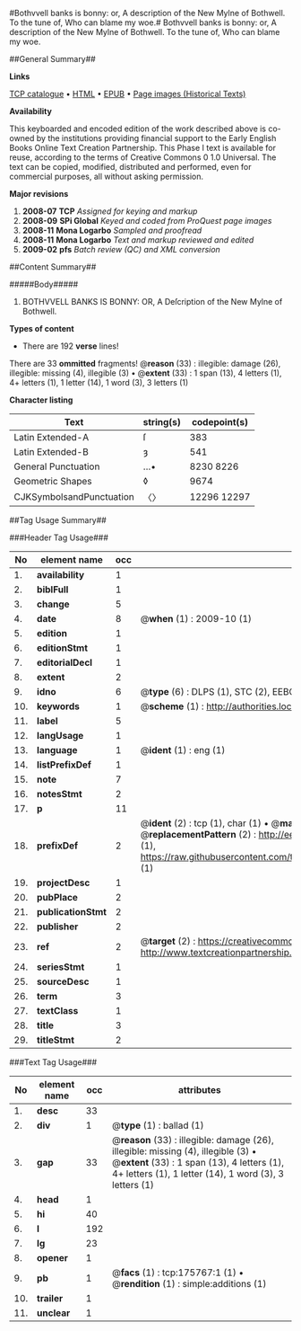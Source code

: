 #Bothvvell banks is bonny: or, A description of the New Mylne of Bothwell. To the tune of, Who can blame my woe.#
Bothvvell banks is bonny: or, A description of the New Mylne of Bothwell. To the tune of, Who can blame my woe.

##General Summary##

**Links**

[TCP catalogue](http://www.ota.ox.ac.uk/tcp/)  • 
[HTML](http://tei.it.ox.ac.uk/tcp/Texts-HTML/free/B01/B01728.html)  • 
[EPUB](http://tei.it.ox.ac.uk/tcp/Texts-EPUB/free/B01/B01728.epub) • 
[Page images (Historical Texts)](https://data.historicaltexts.jisc.ac.uk/view?pubId=eebo-52614529e&pageId=eebo-52614529e-175767-1)

**Availability**

This keyboarded and encoded edition of the
	       work described above is co-owned by the institutions
	       providing financial support to the Early English Books
	       Online Text Creation Partnership. This Phase I text is
	       available for reuse, according to the terms of Creative
	       Commons 0 1.0 Universal. The text can be copied,
	       modified, distributed and performed, even for
	       commercial purposes, all without asking permission.

**Major revisions**

1. __2008-07__ __TCP__ *Assigned for keying and markup*
1. __2008-09__ __SPi Global__ *Keyed and coded from ProQuest page images*
1. __2008-11__ __Mona Logarbo__ *Sampled and proofread*
1. __2008-11__ __Mona Logarbo__ *Text and markup reviewed and edited*
1. __2009-02__ __pfs__ *Batch review (QC) and XML conversion*

##Content Summary##

#####Body#####

1. BOTHVVELL BANKS IS BONNY: OR, A Deſcription of the New Mylne of Bothwell.

**Types of content**

  * There are 192 **verse** lines!

There are 33 **ommitted** fragments! 
 @__reason__ (33) : illegible: damage (26), illegible: missing (4), illegible (3)  •  @__extent__ (33) : 1 span (13), 4 letters (1), 4+ letters (1), 1 letter (14), 1 word (3), 3 letters (1)

**Character listing**


|Text|string(s)|codepoint(s)|
|---|---|---|
|Latin Extended-A|ſ|383|
|Latin Extended-B|ȝ|541|
|General Punctuation|…•|8230 8226|
|Geometric Shapes|◊|9674|
|CJKSymbolsandPunctuation|〈〉|12296 12297|

##Tag Usage Summary##

###Header Tag Usage###

|No|element name|occ|attributes|
|---|---|---|---|
|1.|__availability__|1||
|2.|__biblFull__|1||
|3.|__change__|5||
|4.|__date__|8| @__when__ (1) : 2009-10 (1)|
|5.|__edition__|1||
|6.|__editionStmt__|1||
|7.|__editorialDecl__|1||
|8.|__extent__|2||
|9.|__idno__|6| @__type__ (6) : DLPS (1), STC (2), EEBO-CITATION (1), OCLC (1), VID (1)|
|10.|__keywords__|1| @__scheme__ (1) : http://authorities.loc.gov/ (1)|
|11.|__label__|5||
|12.|__langUsage__|1||
|13.|__language__|1| @__ident__ (1) : eng (1)|
|14.|__listPrefixDef__|1||
|15.|__note__|7||
|16.|__notesStmt__|2||
|17.|__p__|11||
|18.|__prefixDef__|2| @__ident__ (2) : tcp (1), char (1)  •  @__matchPattern__ (2) : ([0-9\-]+):([0-9IVX]+) (1), (.+) (1)  •  @__replacementPattern__ (2) : http://eebo.chadwyck.com/downloadtiff?vid=$1&page=$2 (1), https://raw.githubusercontent.com/textcreationpartnership/Texts/master/tcpchars.xml#$1 (1)|
|19.|__projectDesc__|1||
|20.|__pubPlace__|2||
|21.|__publicationStmt__|2||
|22.|__publisher__|2||
|23.|__ref__|2| @__target__ (2) : https://creativecommons.org/publicdomain/zero/1.0/ (1), http://www.textcreationpartnership.org/docs/. (1)|
|24.|__seriesStmt__|1||
|25.|__sourceDesc__|1||
|26.|__term__|3||
|27.|__textClass__|1||
|28.|__title__|3||
|29.|__titleStmt__|2||


###Text Tag Usage###

|No|element name|occ|attributes|
|---|---|---|---|
|1.|__desc__|33||
|2.|__div__|1| @__type__ (1) : ballad (1)|
|3.|__gap__|33| @__reason__ (33) : illegible: damage (26), illegible: missing (4), illegible (3)  •  @__extent__ (33) : 1 span (13), 4 letters (1), 4+ letters (1), 1 letter (14), 1 word (3), 3 letters (1)|
|4.|__head__|1||
|5.|__hi__|40||
|6.|__l__|192||
|7.|__lg__|23||
|8.|__opener__|1||
|9.|__pb__|1| @__facs__ (1) : tcp:175767:1 (1)  •  @__rendition__ (1) : simple:additions (1)|
|10.|__trailer__|1||
|11.|__unclear__|1||
